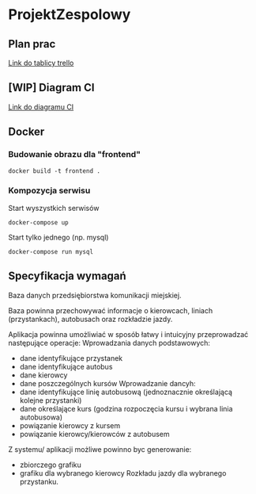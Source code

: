 # ProjektZespolowy

## Plan prac
[Link do tablicy trello](https://trello.com/b/vxhGtB4n/ug-projekt-zespolowy2)

## [WIP] Diagram CI
[Link do diagramu CI](https://drive.google.com/file/d/0B0HgvJU_fSDeT1pmdFh4a0VLN1E/view?usp=sharing)

## Docker
### Budowanie obrazu dla "frontend"
```
docker build -t frontend .
```
### Kompozycja serwisu
Start wyszystkich serwisów
```
docker-compose up
```
Start tylko jednego (np. mysql)
```
docker-compose run mysql
```

## Specyfikacja wymagań
Baza danych przedsiębiorstwa komunikacji miejskiej.

Baza powinna przechowywać informacje o kierowcach, liniach (przystankach), autobusach oraz rozkładzie jazdy.

Aplikacja powinna umożliwiać w sposób łatwy i intuicyjny przeprowadzać następujące operacje:
Wprowadzania danych podstawowych:
- dane identyfikujące przystanek
- dane identyfikujące autobus
- dane kierowcy
- dane poszczególnych kursów
Wprowadzanie dancyh:
- dane identyfikujące linię autobusową (jednoznacznie określającą kolejne przystanki)
- dane określające kurs (godzina rozpoczęcia kursu i wybrana linia autobusowa)
- powiązanie kierowcy z kursem
- powiązanie kierowcy/kierowców z autobusem

Z systemu/ aplikacji możliwe powinno byc generowanie:
- zbiorczego grafiku
- grafiku dla wybranego kierowcy
Rozkładu jazdy dla wybranego przystanku.
